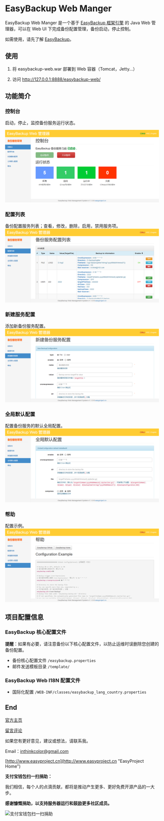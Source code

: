 # EasyBackup Web Manger

EasyBackup Web Manger 是一个基于 [EasyBackup 框架引擎](https://github.com/ushelp/EasyBackup "移步 EasyBackup") 的 Java Web 管理器，可以在 Web UI 下完成备份配置管理，备份启动，停止控制。

如需使用，请先了解 [EasyBackup](https://github.com/ushelp/EasyBackup "移步 EasyBackup")。


## 使用

1. 将 easybackup-web.war 部署到 Web 容器（Tomcat，Jetty...）

2. 访问 http://127.0.0.1:8888/easybackup-web/

## 功能简介

### 控制台
启动，停止，监控备份服务运行状态。

![EasyBackup web manager](images/dashboard_zh_CN.png)

### 配置列表
备份配置服务列表；查看，修改，删除，启用，禁用服务项。
![EasyBackup web manager](images/configurations_zh_CN.png)

### 新建服务配置
添加新备份服务配置。
![EasyBackup web manager](images/new_zh_CN.png)

### 全局默认配置
配置备份服务的默认全局配置。
![EasyBackup web manager](images/global_zh_CN.png)

### 帮助
配置示例。
![EasyBackup web manager](images/help_zh_CN.png)


## 项目配置信息

### EasyBackup 核心配置文件
**提醒**：如果有必要，请注意备份以下核心配置文件，以防止运维时误删除您创建的备份配置。
- 备份核心配置文件 `/easybackup.properties` 
- 邮件发送模板目录 `/template/`

### EasyBackup Web I18N 配置文件

- 国际化配置 `/WEB-INF/classes/easybackup_lang_country.properties`


## End

[官方主页](http://www.easyproject.cn/easybackup/zh-cn/index.jsp '官方主页')

[留言评论](http://www.easyproject.cn/easybackup/zh-cn/index.jsp#donation '留言评论')

如果您有更好意见，建议或想法，请联系我。

Email：<inthinkcolor@gmail.com>

[http://www.easyproject.cn](http://www.easyproject.cn "EasyProject Home")


**支付宝钱包扫一扫捐助：**

我们相信，每个人的点滴贡献，都将是推动产生更多、更好免费开源产品的一大步。

**感谢慷慨捐助，以支持服务器运行和鼓励更多社区成员。**

<img alt="支付宝钱包扫一扫捐助" src="http://www.easyproject.cn/images/s.png"  title="支付宝钱包扫一扫捐助"  height="256" width="256"></img>
